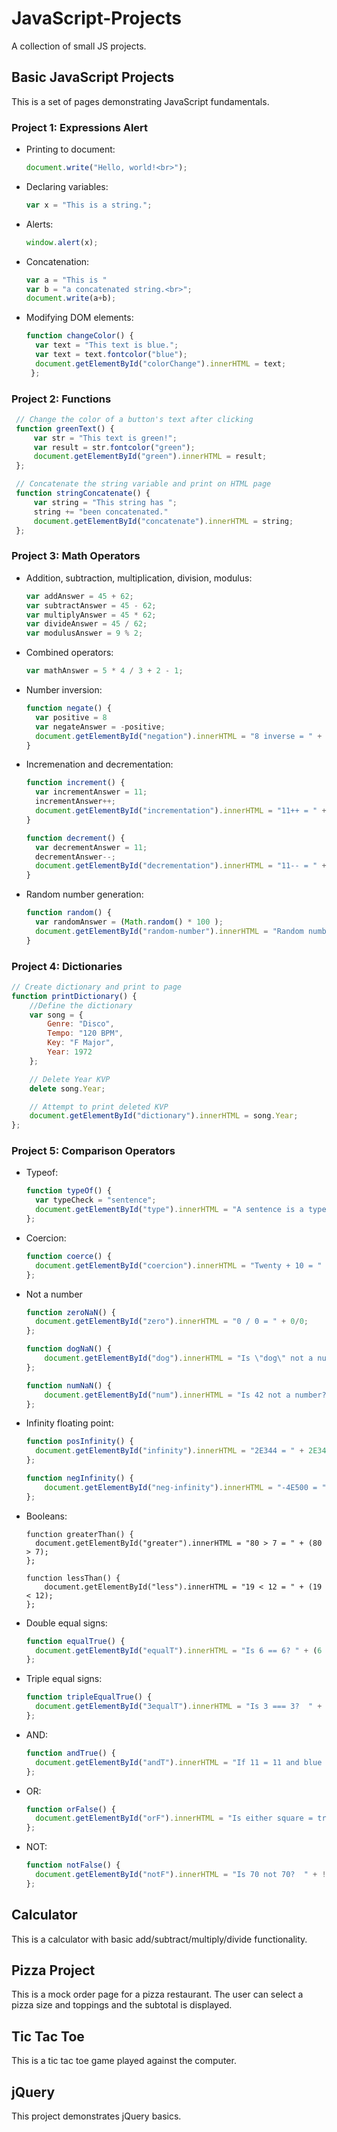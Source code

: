 # JavaScript-Projects
A collection of small JS projects.

## Basic JavaScript Projects
This is a set of pages demonstrating JavaScript fundamentals.

### Project 1: Expressions Alert
- Printing to document:
  ```javascript
  document.write("Hello, world!<br>");
  ```
  
- Declaring variables:
  ```javascript
  var x = "This is a string.";
  ```
  
- Alerts:
  ```javascript
  window.alert(x);
  ```
  
- Concatenation: 
  ```javascript
  var a = "This is "
  var b = "a concatenated string.<br>";
  document.write(a+b);
  ```
  
- Modifying DOM elements:
  ```javascript
  function changeColor() {
    var text = "This text is blue.";
    var text = text.fontcolor("blue");
    document.getElementById("colorChange").innerHTML = text;
   };
   ```
   
 ### Project 2: Functions
 ```javascript
  // Change the color of a button's text after clicking
  function greenText() {
      var str = "This text is green!";
      var result = str.fontcolor("green");
      document.getElementById("green").innerHTML = result;
  };

  // Concatenate the string variable and print on HTML page
  function stringConcatenate() {
      var string = "This string has ";
      string += "been concatenated."
      document.getElementById("concatenate").innerHTML = string;
  };
```

### Project 3: Math Operators
- Addition, subtraction, multiplication, division, modulus:
  ```javascript
  var addAnswer = 45 + 62;
  var subtractAnswer = 45 - 62;
  var multiplyAnswer = 45 * 62;
  var divideAnswer = 45 / 62;
  var modulusAnswer = 9 % 2;
  ```
  
- Combined operators:
  ```javascript
  var mathAnswer = 5 * 4 / 3 + 2 - 1;
  ```

- Number inversion:
  ```javascript
  function negate() {
    var positive = 8
    var negateAnswer = -positive;
    document.getElementById("negation").innerHTML = "8 inverse = " + negateAnswer;
  }
  ```

- Incremenation and decrementation:
  ```javascript
  function increment() {
    var incrementAnswer = 11;
    incrementAnswer++;
    document.getElementById("incrementation").innerHTML = "11++ = " + incrementAnswer;
  }
  
  function decrement() {
    var decrementAnswer = 11;
    decrementAnswer--;
    document.getElementById("decrementation").innerHTML = "11-- = " + decrementAnswer;
  }
  ```
  
- Random number generation:
  ```javascript
  function random() {
    var randomAnswer = (Math.random() * 100 );
    document.getElementById("random-number").innerHTML = "Random number = " + randomAnswer;
  }
  ```

### Project 4: Dictionaries
```javascript
// Create dictionary and print to page
function printDictionary() {
    //Define the dictionary
    var song = {
        Genre: "Disco",
        Tempo: "120 BPM",
        Key: "F Major",
        Year: 1972
    };

    // Delete Year KVP
    delete song.Year;

    // Attempt to print deleted KVP
    document.getElementById("dictionary").innerHTML = song.Year;
};
```

### Project 5: Comparison Operators
- Typeof:
  ```javascript
  function typeOf() {
    var typeCheck = "sentence";
    document.getElementById("type").innerHTML = "A sentence is a type of: " + typeof typeCheck;
  };
  ```
  
- Coercion:
  ```javascript
  function coerce() {
    document.getElementById("coercion").innerHTML = "Twenty + 10 = " + "Twenty" + 10;
  };
  ```

- Not a number
  ```javascript
  function zeroNaN() {
    document.getElementById("zero").innerHTML = "0 / 0 = " + 0/0;
  };

  function dogNaN() {
      document.getElementById("dog").innerHTML = "Is \"dog\" not a number? " + (isNaN("dog"));
  };

  function numNaN() {
      document.getElementById("num").innerHTML = "Is 42 not a number? " + (isNaN(42));
  };
  ```
  
- Infinity floating point:
  ```javascript
  function posInfinity() {
    document.getElementById("infinity").innerHTML = "2E344 = " + 2E344;
  };

  function negInfinity() {
      document.getElementById("neg-infinity").innerHTML = "-4E500 = " + -4E500;
  };
  ```
  
- Booleans:
  ```javscript
  function greaterThan() {
    document.getElementById("greater").innerHTML = "80 > 7 = " + (80 > 7);
  };

  function lessThan() {
      document.getElementById("less").innerHTML = "19 < 12 = " + (19 < 12);
  };
  ```
  
- Double equal signs:
  ```javascript
  function equalTrue() {
    document.getElementById("equalT").innerHTML = "Is 6 == 6? " + (6 == 6);
  };
  ```
  
- Triple equal signs:
  ```javascript
  function tripleEqualTrue() {
    document.getElementById("3equalT").innerHTML = "Is 3 === 3?  " + (3 === 3);
  };
  ```
  
- AND:
  ```javascript
  function andTrue() {
    document.getElementById("andT").innerHTML = "If 11 = 11 and blue = blue, are both true?  " + (11 == 11 && "blue" == "blue");
  };
  ```
  
- OR:
  ```javascript
  function orFalse() {
    document.getElementById("orF").innerHTML = "Is either square = triangle or 10 < 9 true?  " + ("square" == "triangle" || 10 < 9);
  };
  ```
  
- NOT:
  ```javascript
  function notFalse() {
    document.getElementById("notF").innerHTML = "Is 70 not 70?  " + !(70 == 70);
  };
  ```

## Calculator
This is a calculator with basic add/subtract/multiply/divide functionality.

## Pizza Project
This is a mock order page for a pizza restaurant. The user can select a pizza size and toppings and the subtotal is displayed.

## Tic Tac Toe
This is a tic tac toe game played against the computer.

## jQuery
This project demonstrates jQuery basics.

